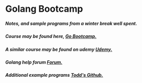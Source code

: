 <h1>Golang Bootcamp</h1>

<h5> Notes, and sample programs from a winter break well spent. </h5>

<h5> Course may be found here, <a href="https://www.golang-book.com/">Go Bootcamp.</a> </h5>

<h5> A similar course may be found on udemy <a href="https://www.udemy.com/learn-how-to-code/">Udemy.</a> </h5>

<h5> Golang help forum <a href="https://forum.golangbridge.org/c/getting-help">Forum.</a>

<h5> Additional example programs <a href="https://github.com/GoesToEleven/GolangTraining/">Todd's Github.</a> </h5>

